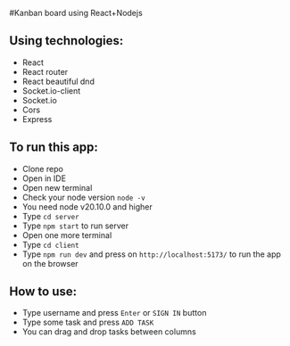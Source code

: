 #Kanban board using React+Nodejs
## Using technologies:
- React
- React router
- React beautiful dnd
- Socket.io-client
- Socket.io
- Cors
- Express

## To run this app:
- Clone repo
- Open in IDE
- Open new terminal
- Check your node version `node -v`
- You need node v20.10.0 and higher
- Type `cd server`
- Type `npm start` to run server
- Open one more terminal
- Type `cd client`
- Type `npm run dev` and press on `http://localhost:5173/` to run the app on the browser
  
## How to use:
- Type username and press `Enter` or `SIGN IN` button
- Type some task and press `ADD TASK`
- You can drag and drop tasks between columns


